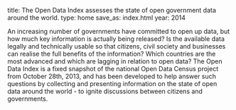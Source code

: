 title: The Open Data Index assesses the state of open government data around the world.
type: home
save_as: index.html
year: 2014


An increasing number of governments have committed to open up data, but how much key information is actually being released? Is the available data legally and technically usable so that citizens, civil society and businesses can realise the full benefits of the information? Which countries are the most advanced and which are lagging in relation to open data? The Open Data Index is a fixed snapshot of the national Open Data Census project from October 28th, 2013, and has been developed to help answer such questions by collecting and presenting information on the state of open data around the world - to ignite discussions between citizens and governments.
